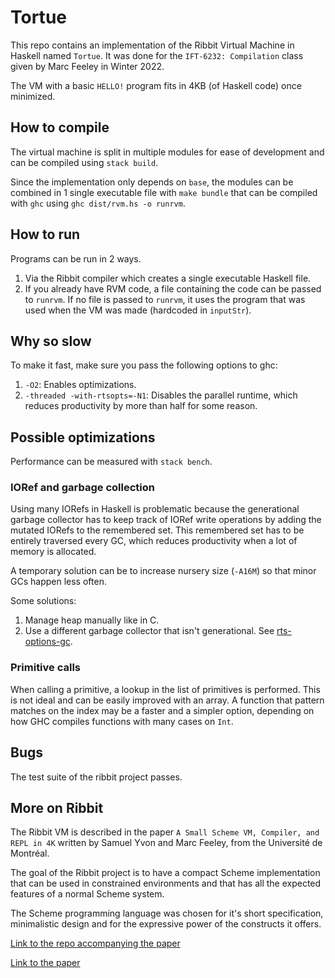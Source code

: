 # Tortue

This repo contains an implementation of the Ribbit Virtual Machine in Haskell
named `Tortue`.
It was done for the `IFT-6232: Compilation` class given by Marc Feeley in Winter 2022.

The VM with a basic `HELLO!` program fits in 4KB (of Haskell code) once minimized.

## How to compile

The virtual machine is split in multiple modules for ease of development and can
be compiled using `stack build`.

Since the implementation only depends on `base`, the modules can be combined in
1 single executable file with `make bundle` that can be compiled with `ghc`
using `ghc dist/rvm.hs -o runrvm`.

## How to run

Programs can be run in 2 ways.
1. Via the Ribbit compiler which creates a single executable Haskell file.
2. If you already have RVM code, a file containing the code can be passed
to `runrvm`. If no file is passed to `runrvm`, it uses the program that was
used when the VM was made (hardcoded in `inputStr`).

## Why so slow

To make it fast, make sure you pass the following options to ghc:
1. `-O2`: Enables optimizations.
1. `-threaded -with-rtsopts=-N1`: Disables the parallel runtime, which reduces productivity by more than half for some reason.

## Possible optimizations

Performance can be measured with `stack bench`.

### IORef and garbage collection

Using many IORefs in Haskell is problematic because the generational garbage
collector has to keep track of IORef write operations by adding the mutated
IORefs to the remembered set. This remembered set has to be entirely traversed
every GC, which reduces productivity when a lot of memory is allocated.

A temporary solution can be to increase nursery size (`-A16M`) so that minor
GCs happen less often.

Some solutions:
1. Manage heap manually like in C.
1. Use a different garbage collector that isn't generational. See [rts-options-gc](https://downloads.haskell.org/~ghc/latest/docs/html/users_guide/runtime_control.html#rts-options-gc).

### Primitive calls

When calling a primitive, a lookup in the list of primitives is performed.
This is not ideal and can be easily improved with an array.
A function that pattern matches on the index may be a faster and a simpler
option, depending on how GHC compiles functions with many cases on `Int`.

## Bugs

The test suite of the ribbit project passes.

## More on Ribbit

The Ribbit VM is described in the paper
`A Small Scheme VM, Compiler, and REPL in 4K` written by Samuel Yvon and Marc
Feeley, from the Université de Montréal.

The goal of the Ribbit project is to have a compact Scheme implementation that
can be used in constrained environments and that has all the expected features
of a normal Scheme system.

The Scheme programming language was chosen for it's short specification,
minimalistic design and for the expressive power of the constructs it offers.

[Link to the repo accompanying the paper](https://github.com/udem-dlteam/ribbit/)

[Link to the paper](https://www.iro.umontreal.ca/~feeley/papers/YvonFeeleyVMIL21.pdf)

